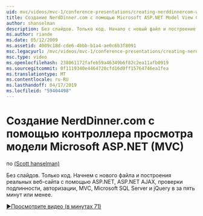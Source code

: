 ```yaml
---
uid: mvc/videos/mvc-1/conference-presentations/creating-nerddinnercom-with-microsoft-aspnet-model-view-controller-mvc
title: Создание NerdDinner.com с помощью Microsoft ASP.NET Model View Controller (MVC) | Документация Майкрософт
author: shanselman
description: Без слайдов. Только код. Начало с новый файл и построение реальных веб-узла ASP.NET, ASP.NET AJAX, проверки подлинности, авторизации, MVC, Microsoft SQL Server и...
ms.author: riande
ms.date: 05/12/2009
ms.assetid: 4009c18d-cde6-4bbb-b1a4-ae0c6b3f8091
msc.legacyurl: /mvc/videos/mvc-1/conference-presentations/creating-nerddinnercom-with-microsoft-aspnet-model-view-controller-mvc
msc.type: video
ms.openlocfilehash: 238061172fafeb59a46349b6f82c2ea11afb0919
ms.sourcegitcommit: 0f1119340e4464720cfd16d0ff15764746ea1fea
ms.translationtype: MT
ms.contentlocale: ru-RU
ms.lasthandoff: 04/17/2019
ms.locfileid: "59404498"
---
```

# <a name="creating-nerddinnercom-with-microsoft-aspnet-model-view-controller-mvc"></a>Создание NerdDinner.com с помощью контроллера просмотра модели Microsoft ASP.NET (MVC)

по [(Scott hanselman)](https://github.com/shanselman)

Без слайдов. Только код. Начнем с нового файла и построения реальных веб-сайта с помощью ASP.NET, ASP.NET AJAX, проверки подлинности, авторизации, MVC, Microsoft SQL Server и jQuery в за пять минут или менее.

[&#9654;Просмотрите видео (в минутах 71)](https://channel9.msdn.com/Blogs/ASP-NET-Site-Videos/creating-nerddinnercom-with-microsoft-aspnet-model-view-controller-mvc)

